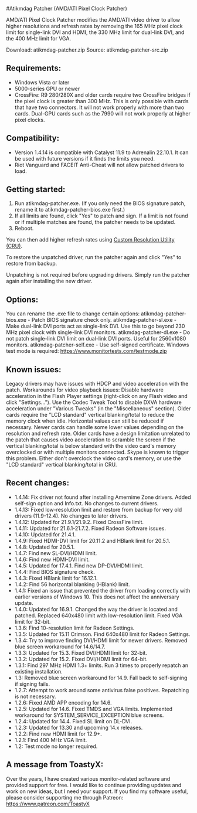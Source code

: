 #Atikmdag Patcher (AMD/ATI Pixel Clock Patcher)

AMD/ATI Pixel Clock Patcher modifies the AMD/ATI video driver to allow higher resolutions and refresh rates by removing the 165 MHz pixel clock limit for single-link DVI and HDMI, the 330 MHz limit for dual-link DVI, and the 400 MHz limit for VGA.

Download: atikmdag-patcher.zip 
Source: atikmdag-patcher-src.zip

## Requirements:
+ Windows Vista or later
+ 5000-series GPU or newer
+ CrossFire: R9 280/280X and older cards require two CrossFire bridges if the pixel clock is greater than 300 MHz. This is only possible with cards that have two connectors. It will not work properly with more than two cards. Dual-GPU cards such as the 7990 will not work properly at higher pixel clocks.

## Compatibility:
+ Version 1.4.14 is compatible with Catalyst 11.9 to Adrenalin 22.10.1. It can be used with future versions if it finds the limits you need.
+ Riot Vanguard and FACEIT Anti-Cheat will not allow patched drivers to load.

## Getting started:
1. Run atikmdag-patcher.exe. (If you only need the BIOS signature patch, rename it to atikmdag-patcher-bios.exe first.)
2. If all limits are found, click "Yes" to patch and sign. If a limit is not found or if multiple matches are found, the patcher needs to be updated.
3. Reboot.

You can then add higher refresh rates using [Custom Resolution Utility (CRU)](https://www.monitortests.com/forum/Thread-Custom-Resolution-Utility-CRU).

To restore the unpatched driver, run the patcher again and click "Yes" to restore from backup.

Unpatching is not required before upgrading drivers. Simply run the patcher again after installing the new driver.

## Options:
You can rename the .exe file to change certain options:
atikmdag-patcher-bios.exe - Patch BIOS signature check only.
atikmdag-patcher-sl.exe - Make dual-link DVI ports act as single-link DVI. Use this to go beyond 230 MHz pixel clock with single-link DVI monitors.
atikmdag-patcher-dl.exe - Do not patch single-link DVI limit on dual-link DVI ports. Useful for 2560x1080 monitors.
atikmdag-patcher-self.exe - Use self-signed certificate. Windows test mode is required: https://www.monitortests.com/testmode.zip

## Known issues:
Legacy drivers may have issues with HDCP and video acceleration with the patch. Workarounds for video playback issues:
Disable hardware acceleration in the Flash Player settings (right-click on any Flash video and click "Settings...").
Use the Codec Tweak Tool to disable DXVA hardware acceleration under "Various Tweaks" (in the "Miscellaneous" section).
Older cards require the "LCD standard" vertical blanking/total to reduce the memory clock when idle. Horizontal values can still be reduced if necessary. Newer cards can handle some lower values depending on the resolution and refresh rate.
Older cards have a design limitation unrelated to the patch that causes video acceleration to scramble the screen if the vertical blanking/total is below standard with the video card's memory overclocked or with multiple monitors connected. Skype is known to trigger this problem. Either don't overclock the video card's memory, or use the "LCD standard" vertical blanking/total in CRU.

## Recent changes:
+ 1.4.14: Fix driver not found after installing Amernime Zone drivers. Added self-sign option and Info.txt. No changes to current drivers.
+ 1.4.13: Fixed low-resolution limit and restore from backup for very old drivers (11.9-12.4). No changes to later drivers.
+ 1.4.12: Updated for 21.9.1/21.9.2. Fixed CrossFire limit.
+ 1.4.11: Updated for 21.6.1-21.7.2. Fixed Radeon Software issues.
+ 1.4.10: Updated for 21.4.1.
+ 1.4.9: Fixed HDMI-DVI limit for 20.11.2 and HBlank limit for 20.5.1.
+ 1.4.8: Updated for 20.5.1.
+ 1.4.7: Find new SL-DVI/HDMI limit.
+ 1.4.6: Find new HDMI-DVI limit.
+ 1.4.5: Updated for 17.4.1. Find new DP-DVI/HDMI limit.
+ 1.4.4: Find BIOS signature check.
+ 1.4.3: Fixed HBlank limit for 16.12.1.
+ 1.4.2: Find 56 horizontal blanking (HBlank) limit.
+ 1.4.1: Fixed an issue that prevented the driver from loading correctly with earlier versions of Windows 10. This does not affect the anniversary update.
+ 1.4.0: Updated for 16.9.1. Changed the way the driver is located and patched. Replaced 640x480 limit with low-resolution limit. Fixed VGA limit for 32-bit.
+ 1.3.6: Find 10-resolution limit for Radeon Settings.
+ 1.3.5: Updated for 15.11 Crimson. Find 640x480 limit for Radeon Settings.
+ 1.3.4: Try to improve finding DVI/HDMI limit for newer drivers. Removed blue screen workaround for 14.6/14.7.
+ 1.3.3: Updated for 15.3. Fixed DVI/HDMI limit for 32-bit.
+ 1.3.2: Updated for 15.2. Fixed DVI/HDMI limit for 64-bit.
+ 1.3.1: Find 297 MHz HDMI 1.3+ limits. Run 3 times to properly repatch an existing installation.
+ 1.3: Removed blue screen workaround for 14.9. Fall back to self-signing if signing fails.
+ 1.2.7: Attempt to work around some antivirus false positives. Repatching is not necessary.
+ 1.2.6: Fixed AMD APP encoding for 14.6.
+ 1.2.5: Updated for 14.6. Fixed TMDS and VGA limits. Implemented workaround for SYSTEM_SERVICE_EXCEPTION blue screens.
+ 1.2.4: Updated for 14.4. Fixed SL limit on DL-DVI.
+ 1.2.3: Updated for 13.30 and upcoming 14.x releases.
+ 1.2.2: Find new HDMI limit for 12.9+.
+ 1.2.1: Find 400 MHz VGA limit.
+ 1.2: Test mode no longer required.

A message from ToastyX:
-----------------------
Over the years, I have created various monitor-related software and provided support for free. I would like to continue providing updates and work on new ideas, but I need your support. If you find my software useful, please consider supporting me through Patreon: https://www.patreon.com/ToastyX
